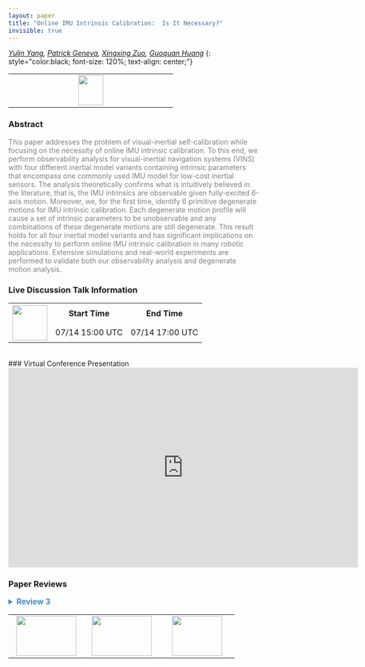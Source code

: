 ```yaml
---
layout: paper
title: "Online IMU Intrinsic Calibration:  Is It Necessary?"
invisible: true
---
```

*[Yulin Yang](http://udel.edu/~yuyang/),  [Patrick Geneva](http://udel.edu/~pgeneva/),  [Xingxing Zuo](http://),  [Guoquan Huang](http://udel.edu/~ghuang/)*
{: style="color:black; font-size: 120%; text-align: center;"}

<table width="20%"> <tr>
<td style="width: 20%; text-align: center;"><a href="http://www.roboticsproceedings.org/rss16/p026.pdf"><img src="{{ site.baseurl }}/images/paper_link.png"
width = "50"  height = "60"/> </a> </td>

</tr></table>

### Abstract
<html><p style="color:gray; font-size: 100%; text-align: justified;">
This paper addresses the problem of visual-inertial self-calibration while focusing on the necessity of online IMU intrinsic calibration. To this end, we perform observability analysis for visual-inertial navigation systems (VINS) with four different inertial  model variants containing intrinsic parameters that encompass one commonly used IMU model for low-cost inertial sensors. The analysis theoretically confirms what is intuitively believed in the literature, that is, the IMU intrinsics are observable given fully-excited 6-axis motion. Moreover, we, for the first time, identify 6 primitive degenerate motions for IMU intrinsic calibration. Each degenerate motion profile will cause a set of intrinsic parameters to be unobservable and any combinations of these degenerate motions are still degenerate. This result holds for all four inertial model variants and has significant implications on the necessity to perform online IMU intrinsic calibration in many robotic applications. Extensive  simulations and real-world experiments are performed to validate both our observability analysis and degenerate motion analysis.
</p></html>

### Live Discussion Talk Information
<html>
<table width="50%">
<tr> <th rowspan="2"><a href="https://pheedloop.com/rss2020/virtual/"><img src="{{ site.baseurl }}/images/pheedloop_link.png" width = "70"  height = "70"/> </a> </th> <th> Start Time </th> <th> End Time </th> </tr>
<tr> <td> 07/14 15:00 UTC </td><td> 07/14 17:00 UTC </td></tr>
</table> <br> </html>
### Virtual Conference Presentation
<iframe width="700" height="400" src="https://www.youtube.com/embed/k2JPxXnE78Q" frameborder="0" allow="accelerometer; autoplay; encrypted-media; gyroscope; picture-in-picture" allowfullscreen></iframe>

### Paper Reviews
<details><summary style="font-size:110%; color:#438BCA; cursor: pointer;"><b> Review 3</b></summary>
<p style="color:gray; font-size: 100%; text-align: justified; white-space: pre-line">
The observability analysis for the model in [21] is valuable, since the identification of degenerate motions is important to avoid filter inconsistency and other problems. The authors describe four different IMU models in Section II.B, but the reviewer is uncertain why models 'imu3' and 'imu4' are valuable? The use of matrices containing nine parameters does not seem to be physically motivated? The model in [21] already captures known axis scale factor and axis misalignment effects (that are physical) - adding more degrees of freedom would seem only to make the problem much harder / more prone to degeneracies. Can the authors comment on this? The observability analysis is also based on linearization - a fully nonlinear analysis might provide further insight.

It it not surprising that the results in Table III show that an IMU with fixed, 'bad' calibration leads to estimator inconsistency (as seen in the NEES scores). What is surprising, to the reviewer, is that inconsistency does not appear to manifest in the simulation results shown in Figures 4 and 5; although the three-sigma bounds do not decrease much for several of the parameters, all of the estimates appear to stay within their respective bounds. Typically, for unobservable states/parameters, the values wander outside of the bounds - perhaps the motion was not sufficiently 'degenerate'?

Section IV.D can be removed - it is already very clear from the models presented in Section II.B (and is otherwise known) that an over-parameterization with an additional rotation makes the system unobservable/unidentifiable (because the kinematic chain then has three redundant DOFs that are arbitrary). It is not necessary to provide simulation results that show this - the space would likely be better dedicated to other aspects of the problem 

Minor notes: there are a few grammatical errors in the paper that should be fixed, e.g., in the first sentence of the Introduction, "visual-inertial navigation system (VINS) [10] has gained great popularity" is not correct. Also, in Section II.C, the authors use the phrase "denotes JPL quaternion" - I believe they mean that the JPL quaternion convention is uses but this should be clarified (and the sentence is not grammatically correct).
</p> </details>

<table width="100%"><tr><td style="width: 30%; text-align: center;"><a href="{{ site.baseurl }}/program/papers/25"> <img src="{{ site.baseurl }}/images/previous_icon.png" width = "120"  height = "80"/> </a> </td>

<td style="width: 30%; text-align: center;"><a href="{{ site.baseurl }}/program/papers"> <img src="{{ site.baseurl }}/images/overview_icon.png" width = "120"  height = "80"/> </a> </td> 

<td style="width: 30%; text-align: center;"><a href="{{ site.baseurl }}/program/papers/27"> <img src="{{ site.baseurl }}/images/next_icon.png" width = "100"  height = "80"/> </a> </td> 

</tr></table>

